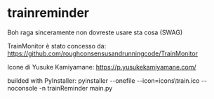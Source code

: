 # trainreminder
Boh raga sinceramente non dovreste usare sta cosa (SWAG)

TrainMonitor è stato concesso da: https://github.com/roughconsensusandrunningcode/TrainMonitor

Icone di Yusuke Kamiyamane: https://p.yusukekamiyamane.com/

builded with PyInstaller: pyinstaller --onefile --icon=icons\\train.ico --noconsole -n trainReminder  main.py
